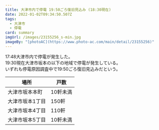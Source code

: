 ```yaml
---
title: 大津市内で停電 19:50ごろ復旧見込み (18:30現在)
date: 2022-01-02T09:34:50.507Z
tags:
  - 大津市
  - 停電
card: summary
imgUrl: /images/23155256_s-min.jpg
imageBy: "[photoAC](https://www.photo-ac.com/main/detail/23155256)"
---
```

17:48大津市内で停電が発生した。  
19:30現在大津市坂本の以下の地域で停電が発生している。  
いずれも停電原因調査中で19:50ごろ復旧見込みだという。

|場所|戸数|
|---|---|
|大津市坂本本町|10軒未満|
|大津市坂本1丁目|150軒|
|大津市坂本4丁目|110軒|
|大津市坂本5丁目|10軒未満|
